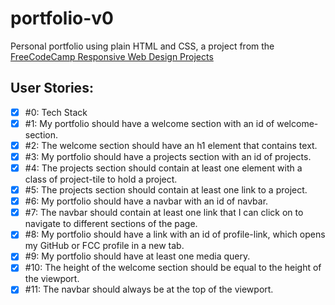 # portfolio-v0

Personal portfolio using plain HTML and CSS, a project from the [FreeCodeCamp Responsive Web Design Projects](https://www.freecodecamp.org/learn/responsive-web-design/responsive-web-design-projects/build-a-personal-portfolio-webpage)

## User Stories:

- [x] #0: Tech Stack
- [x] #1: My portfolio should have a welcome section with an id of welcome-section.
- [x] #2: The welcome section should have an h1 element that contains text.
- [x] #3: My portfolio should have a projects section with an id of projects.
- [x] #4: The projects section should contain at least one element with a class of project-tile to hold a project.
- [x] #5: The projects section should contain at least one link to a project.
- [x] #6: My portfolio should have a navbar with an id of navbar.
- [x] #7: The navbar should contain at least one link that I can click on to navigate to different sections of the page.
- [x] #8: My portfolio should have a link with an id of profile-link, which opens my GitHub or FCC profile in a new tab.
- [x] #9: My portfolio should have at least one media query.
- [x] #10: The height of the welcome section should be equal to the height of the viewport.
- [x] #11: The navbar should always be at the top of the viewport.
